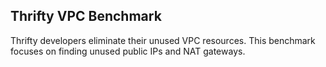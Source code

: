 ## Thrifty VPC Benchmark

Thrifty developers eliminate their unused VPC resources. This benchmark focuses on finding unused public IPs and NAT gateways.
